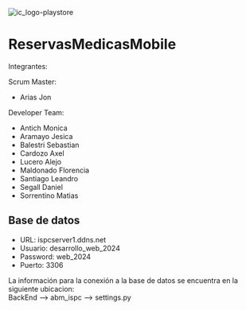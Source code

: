 
![ic_logo-playstore](https://github.com/user-attachments/assets/39eb885f-6366-4a77-86f5-f375b3e65823)


# ReservasMedicasMobile 

Integrantes:

Scrum Master: 

* Arias Jon

Developer Team: 

* Antich Monica
* Aramayo Jesica
* Balestri Sebastian
* Cardozo Axel
* Lucero Alejo
* Maldonado Florencia
* Santiago Leandro
* Segall Daniel
* Sorrentino Matias

## Base de datos
* URL: ispcserver1.ddns.net  
* Usuario: desarrollo_web_2024  
* Password: web_2024  
* Puerto: 3306

La información para la conexión a la base de datos se encuentra en la siguiente ubicacion:  
BackEnd --> abm_ispc --> settings.py 
